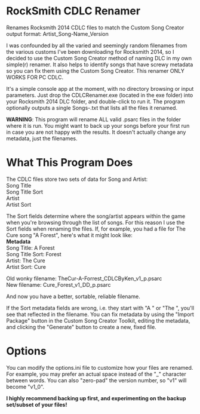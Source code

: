 RockSmith CDLC Renamer
===================

Renames Rocksmith 2014 CDLC files to match the Custom Song Creator output format: Artist_Song-Name_Version

I was confounded by all the varied and seemingly random filenames from the various customs I've been downloading
for Rocksmith 2014, so I decided to use the Custom Song Creator method of naming DLC in my own simple(r) renamer. 
It also helps to identify songs that have screwy metadata so you can fix them using the Custom Song Creator.
This renamer ONLY WORKS FOR PC CDLC.

It's a simple console app at the moment, with no directory browsing or input parameters.  Just drop the CDLCRenamer.exe 
(located in the exe folder) into your Rocksmith 2014 DLC folder, and double-click to run it.  The program optionally
outputs a single Songs-<datestamp>.txt that lists all the files it renamed.

<strong>WARNING</strong>: This program will rename ALL valid .psarc files in the folder where it is run.  You might want to back up your songs before your first run in case you are not happy with the results.  It doesn't actually change any metadata, just the filenames.

What This Program Does
======================

The CDLC files store two sets of data for Song and Artist:<br>
  Song Title<br>
  Song Title Sort<br>
  Artist<br>
  Artist Sort<br>

The Sort fields determine where the song/artist appears within the game when you're browsing through the list of songs.
For this reason I use the Sort fields when renaming the files.  If, for example, you had a file for The Cure
song "A Forest", here's what it might look like:<br>
  <strong>Metadata</strong><br>
  Song Title: A Forest<br>
  Song Title Sort: Forest<br>
  Artist: The Cure<br>
  Artist Sort: Cure<br>

  Old wonky filename: TheCur-A-Forrest_CDLCByKen_v1_p.psarc<br>
  New filename: Cure_Forest_v1_DD_p.psarc<br>

And now you have a better, sortable, reliable filename.  

If the Sort metadata fields are wrong, i.e. they start with "A " or "The ", you'll see that reflected in the filename. 
You can fix metadata by using the "Import Package" button in the Custom Song Creator Toolkit, editing the metadata, 
and clicking the "Generate" button to create a new, fixed file.

Options
=======

You can modify the options.ini file to customize how your files are renamed.  For example, you may prefer an actual space instead of the "_" character between words.  You can also "zero-pad" the version number, so "v1" will become "v1_0".

<strong>I highly recommend backing up first, and experimenting on the backup set/subset of your files!</strong>
